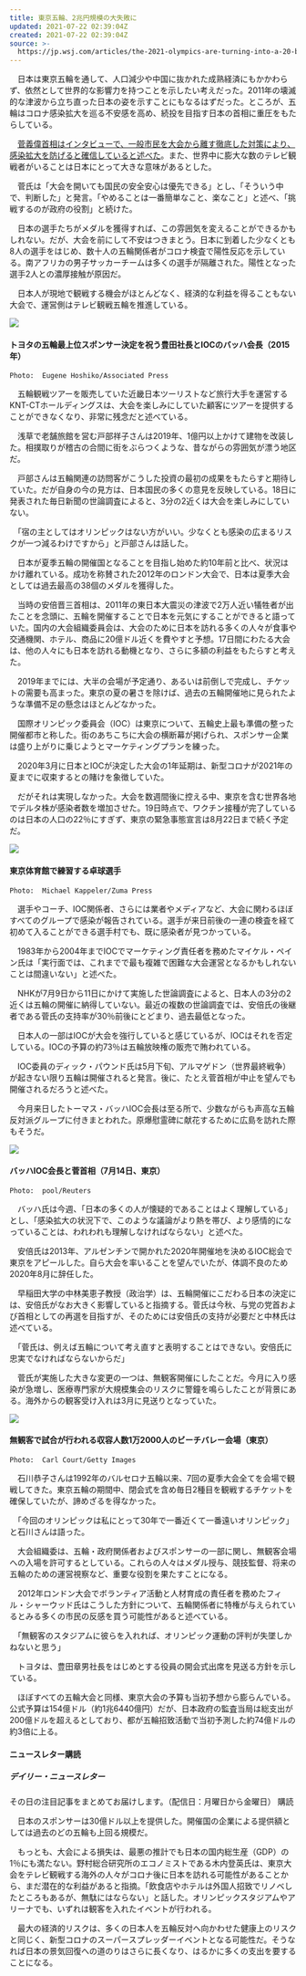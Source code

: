 ```yaml
---
title: 東京五輪、2兆円規模の大失敗に
updated: 2021-07-22 02:39:04Z
created: 2021-07-22 02:39:04Z
source: >-
  https://jp.wsj.com/articles/the-2021-olympics-are-turning-into-a-20-billion-bust-for-japan-11626829079
---
```


　日本は東京五輪を通して、人口減少や中国に抜かれた成熟経済にもかかわらず、依然として世界的な影響力を持つことを示したい考えだった。2011年の壊滅的な津波から立ち直った日本の姿を示すことにもなるはずだった。ところが、五輪はコロナ感染拡大を巡る不安感を高め、続投を目指す日本の首相に重圧をもたらしている。

　[菅義偉首相はインタビューで、一般市民を大会から離す徹底した対策により、感染拡大を防げると確信していると述べた](https://jp.wsj.com/articles/japanese-leader-yoshihide-suga-says-country-is-safe-for-olympics-11626821267)。また、世界中に膨大な数のテレビ観戦者がいることは日本にとって大きな意味があるとした。

　菅氏は「大会を開いても国民の安全安心は優先できる」とし、「そういう中で、判断した」と発言。「やめることは一番簡単なこと、楽なこと」と述べ、「挑戦するのが政府の役割」と続けた。

　日本の選手たちがメダルを獲得すれば、この雰囲気を変えることができるかもしれない。だが、大会を前にして不安はつきまとう。日本に到着した少なくとも8人の選手をはじめ、数十人の五輪関係者がコロナ検査で陽性反応を示している。南アフリカの男子サッカーチームは多くの選手が隔離された。陽性となった選手2人との濃厚接触が原因だ。

　日本人が現地で観戦する機会がほとんどなく、経済的な利益を得ることもない大会で、運営側はテレビ観戦五輪を推進している。

 ![](https://images.wsj.net/im-371899?width=540&size=1.5)

#### トヨタの五輪最上位スポンサー決定を祝う豊田社長とIOCのバッハ会長（2015年）

    Photo:  Eugene Hoshiko/Associated Press

　五輪観戦ツアーを販売していた近畿日本ツーリストなど旅行大手を運営するKNT-CTホールディングスは、大会を楽しみにしていた顧客にツアーを提供することができなくなり、非常に残念だと述べている。

　浅草で老舗旅館を営む戸部祥子さんは2019年、1億円以上かけて建物を改装した。相撲取りが稽古の合間に街をぶらつくような、昔ながらの雰囲気が漂う地区だ。

　戸部さんは五輪関連の訪問客がこうした投資の最初の成果をもたらすと期待していた。だが自身の今の見方は、日本国民の多くの意見を反映している。18日に発表された毎日新聞の世論調査によると、3分の2近くは大会を楽しみにしていない。

　「宿の主としてはオリンピックはない方がいい。少なくとも感染の広まるリスクが一つ減るわけですから」と戸部さんは話した。

　日本が夏季五輪の開催国となることを目指し始めた約10年前と比べ、状況はかけ離れている。成功を称賛された2012年のロンドン大会で、日本は夏季大会としては過去最高の38個のメダルを獲得した。

　当時の安倍晋三首相は、2011年の東日本大震災の津波で2万人近い犠牲者が出たことを念頭に、五輪を開催することで日本を元気にすることができると語っていた。国内の大会組織委員会は、大会のために日本を訪れる多くの人々が食事や交通機関、ホテル、商品に20億ドル近くを費やすと予想。17日間にわたる大会は、他の人々にも日本を訪れる動機となり、さらに多額の利益をもたらすと考えた。

　2019年までには、大半の会場が予定通り、あるいは前倒しで完成し、チケットの需要も高まった。東京の夏の暑さを除けば、過去の五輪開催地に見られたような準備不足の懸念はほとんどなかった。

　国際オリンピック委員会（IOC）は東京について、五輪史上最も準備の整った開催都市と称した。街のあちこちに大会の横断幕が掲げられ、スポンサー企業は盛り上がりに乗じようとマーケティングプランを練った。

　2020年3月に日本とIOCが決定した大会の1年延期は、新型コロナが2021年の夏までに収束するとの賭けを象徴していた。

　だがそれは実現しなかった。大会を数週間後に控える中、東京を含む世界各地でデルタ株が感染者数を増加させた。19日時点で、ワクチン接種が完了しているのは日本の人口の22％にすぎず、東京の緊急事態宣言は8月22日まで続く予定だ。

 ![](https://images.wsj.net/im-372472?width=540&size=1.5)

#### 東京体育館で練習する卓球選手

    Photo:  Michael Kappeler/Zuma Press

　選手やコーチ、IOC関係者、さらには業者やメディアなど、大会に関わるほぼすべてのグループで感染が報告されている。選手が来日前後の一連の検査を経て初めて入ることができる選手村でも、既に感染者が見つかっている。

　1983年から2004年までIOCでマーケティング責任者を務めたマイケル・ペイン氏は「実行面では、これまでで最も複雑で困難な大会運営となるかもしれないことは間違いない」と述べた。

　NHKが7月9日から11日にかけて実施した世論調査によると、日本人の3分の2近くは五輪の開催に納得していない。最近の複数の世論調査では、安倍氏の後継者である菅氏の支持率が30％前後にとどまり、過去最低となった。

　日本人の一部はIOCが大会を強行していると感じているが、IOCはそれを否定している。IOCの予算の約73％は五輪放映権の販売で賄われている。

　IOC委員のディック・パウンド氏は5月下旬、アルマゲドン（世界最終戦争）が起きない限り五輪は開催されると発言。後に、たとえ菅首相が中止を望んでも開催されるだろうと述べた。

　今月来日したトーマス・バッハIOC会長は至る所で、少数ながらも声高な五輪反対派グループに付きまとわれた。原爆慰霊碑に献花するために広島を訪れた際もそうだ。

 ![](https://images.wsj.net/im-371904?width=540&size=1.5)

#### バッハIOC会長と菅首相（7月14日、東京）

    Photo:  pool/Reuters

　バッハ氏は今週、「日本の多くの人が懐疑的であることはよく理解している」とし、「感染拡大の状況下で、このような議論がより熱を帯び、より感情的になっていることは、われわれも理解しなければならない」と述べた。

　安倍氏は2013年、アルゼンチンで開かれた2020年開催地を決めるIOC総会で東京をアピールした。自ら大会を率いることを望んでいたが、体調不良のため2020年8月に辞任した。

　早稲田大学の中林美恵子教授（政治学）は、五輪開催にこだわる日本の決定には、安倍氏がなお大きく影響していると指摘する。菅氏は今秋、与党の党首および首相としての再選を目指すが、そのためには安倍氏の支持が必要だと中林氏は述べている。

　「菅氏は、例えば五輪について考え直すと表明することはできない。安倍氏に忠実でなければならないからだ」

　菅氏が実施した大きな変更の一つは、無観客開催にしたことだ。今月に入り感染が急増し、医療専門家が大規模集会のリスクに警鐘を鳴らしたことが背景にある。海外からの観客受け入れは3月に見送りとなっていた。

 ![](https://images.wsj.net/im-371912?width=540&size=1.5)

#### 無観客で試合が行われる収容人数1万2000人のビーチバレー会場（東京）

    Photo:  Carl Court/Getty Images

　石川恭子さんは1992年のバルセロナ五輪以来、7回の夏季大会全てを会場で観戦してきた。東京五輪の期間中、閉会式を含め毎日2種目を観戦するチケットを確保していたが、諦めざるを得なかった。

　「今回のオリンピックは私にとって30年で一番近くて一番遠いオリンピック」と石川さんは語った。

　大会組織委は、五輪・政府関係者およびスポンサーの一部に関し、無観客会場への入場を許可するとしている。これらの人々はメダル授与、競技監督、将来の五輪のための運営視察など、重要な役割を果たすことになる。

　2012年ロンドン大会でボランティア活動と人材育成の責任者を務めたフィル・シャーウッド氏はこうした方針について、五輪関係者に特権が与えられているとみる多くの市民の反感を買う可能性があると述べている。

　「無観客のスタジアムに彼らを入れれば、オリンピック運動の評判が失墜しかねないと思う」

　トヨタは、豊田章男社長をはじめとする役員の開会式出席を見送る方針を示している。

　ほぼすべての五輪大会と同様、東京大会の予算も当初予想から膨らんでいる。公式予算は154億ドル（約1兆6440億円）だが、日本政府の監査当局は総支出が200億ドルを超えるとしており、都が五輪招致活動で当初予測した約74億ドルの約3倍に上る。

#### ニュースレター購読

#####  デイリー・ニュースレター

その日の注目記事をまとめてお届けします。（配信日：月曜日から金曜日）
購読

　日本のスポンサーは30億ドル以上を提供した。開催国の企業による提供額としては過去のどの五輪も上回る規模だ。

　もっとも、大会による損失は、最悪の推計でも日本の国内総生産（GDP）の1％にも満たない。野村総合研究所のエコノミストである木内登英氏は、東京大会をテレビ観戦する海外の人々がコロナ後に日本を訪れる可能性があることから、まだ潜在的な利益があると指摘。「飲食店やホテルは外国人招致でリノベしたところもあるが、無駄にはならない」と話した。オリンピックスタジアムやアリーナでも、いずれは観客を入れたイベントが行われる。

　最大の経済的リスクは、多くの日本人を五輪反対へ向かわせた健康上のリスクと同じく、新型コロナのスーパースプレッダーイベントとなる可能性だ。そうなれば日本の景気回復への道のりはさらに長くなり、はるかに多くの支出を要することになる。